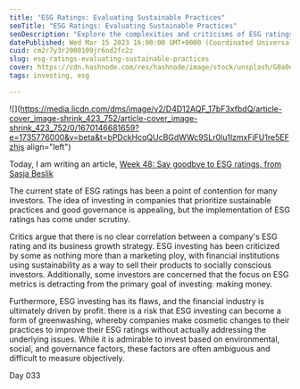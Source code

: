 ```yaml
---
title: "ESG Ratings: Evaluating Sustainable Practices"
seoTitle: "ESG Ratings: Evaluating Sustainable Practices"
seoDescription: "Explore the complexities and criticisms of ESG ratings in sustainable investing and their impact on financial strategies and business ethics"
datePublished: Wed Mar 15 2023 16:00:00 GMT+0000 (Coordinated Universal Time)
cuid: cm2r7y3r2000109jr6od2fc2z
slug: esg-ratings-evaluating-sustainable-practices
cover: https://cdn.hashnode.com/res/hashnode/image/stock/unsplash/G0a0ejar1A8/upload/83a395145602ac8d0bc35599e2c1644e.jpeg
tags: investing, esg

---
```


![](https://media.licdn.com/dms/image/v2/D4D12AQF_17bF3xfbdQ/article-cover_image-shrink_423_752/article-cover_image-shrink_423_752/0/1670146681659?e=1735776000&v=beta&t=bPDckHcqQUcBGdWWc9SLr0lu1lzmxFjFU1re5EFzhjs align="left")

Today, I am writing an article, [Week 48: Say goodbye to ESG ratings, from Sasja Beslik](https://www.linkedin.com/pulse/week-48-say-goodbye-esg-ratings-sasja-beslik?trackingId=6LeCRf1qR%2BtRRmnia2i%2FFA%3D%3D&lipi=urn%3Ali%3Apage%3Ad_flagship3_profile_view_base_recent_activity_content_view%3Ba%2B4KRjUyQVSjISrxTQxjNw%3D%3D)

The current state of ESG ratings has been a point of contention for many investors. The idea of investing in companies that prioritize sustainable practices and good governance is appealing, but the implementation of ESG ratings has come under scrutiny.  
  
Critics argue that there is no clear correlation between a company's ESG rating and its business growth strategy. ESG investing has been criticized by some as nothing more than a marketing ploy, with financial institutions using sustainability as a way to sell their products to socially conscious investors. Additionally, some investors are concerned that the focus on ESG metrics is detracting from the primary goal of investing: making money.  
  
Furthermore, ESG investing has its flaws, and the financial industry is ultimately driven by profit. there is a risk that ESG investing can become a form of greenwashing, whereby companies make cosmetic changes to their practices to improve their ESG ratings without actually addressing the underlying issues. While it is admirable to invest based on environmental, social, and governance factors, these factors are often ambiguous and difficult to measure objectively.  
  
Day 033